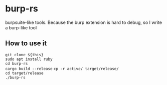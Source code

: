 # burp-rs

burpsuite-like tools. Because the burp extension is hard to debug, so I write a burp-like tool

## How to use it
``git clone ${this}``  
``sudo apt install ruby``  
``cd burp-rs``  
``cargo build --release``
``cp -r active/ target/release/``  
``cd target/release``  
``./burp-rs``  
